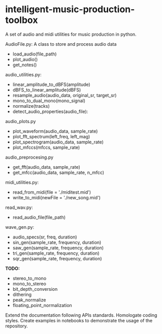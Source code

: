 # intelligent-music-production-toolbox
A set of audio and midi utilities for music production in python.

AudioFile.py:
  A class to store and process audio data
  - load_audio(file_path)
  - plot_audio()
  - get_notes()
     
audio_utilities.py:
- linear_amplitude_to_dBFS(amplitude)
- dBFS_to_linear_amplitude(dBFS)
- resample_audio(audio_data, original_sr, target_sr)
- mono_to_dual_mono(mono_signal)
- normalize(tracks)
- detect_audio_properties(audio_file):
  
audio_plots.py
- plot_waveform(audio_data, sample_rate)
- plot_fft_spectrum(left_freq, left_mag)
- plot_spectrogram(audio_data, sample_rate)
- plot_mfccs(mfccs, sample_rate)

audio_preprocesing.py
- get_fft(audio_data, sample_rate)
- get_mfcc(audio_data, sample_rate, n_mfcc)

midi_utilities.py:
- read_from_midi(file = './miditest.mid')
- write_to_midi(newFile = './new_song.mid')

read_wav.py:
- read_audio_file(file_path)

wave_gen.py:
- audio_specs(sr, freq, duration)
- sin_gen(sample_rate, frequency, duration)
- saw_gen(sample_rate, frequency, duration)
- tri_gen(sample_rate, frequency, duration)
- sqr_gen(sample_rate, frequency, duration)

**TODO:**
- stereo_to_mono
- mono_to_stereo
- bit_depth_conversion
- dithering
- peak_normalize
- floating_point_normalization

Extend the documentation following APIs standards.
Homologate coding styles.
Create examples in notebooks to demonstrate the usage of the repository.
